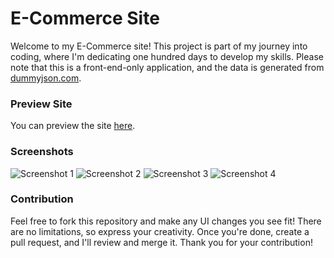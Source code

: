 # E-Commerce Site

Welcome to my E-Commerce site! This project is part of my journey into coding, where I'm dedicating one hundred days to develop my skills. Please note that this is a front-end-only application, and the data is generated from [dummyjson.com](https://dummyjson.com/docs/products).

### Preview Site
You can preview the site [here](https://ecom-site-hp3m.onrender.com).

### Screenshots
![Screenshot 1](https://github.com/ichigo-k/Ecommerce_website/assets/125087781/0f8181e6-9630-4413-86aa-754c91225295)
![Screenshot 2](https://github.com/ichigo-k/Ecommerce_website/assets/125087781/8769597e-2359-4807-bf68-0e7c4a1c5cbc)
![Screenshot 3](https://github.com/ichigo-k/Ecommerce_website/assets/125087781/eb76482a-f8e5-453a-bbcd-f309b106bbd2)
![Screenshot 4](https://github.com/ichigo-k/Ecommerce_website/assets/125087781/6dd84ccc-acd0-4410-82bf-365779464ed0)

### Contribution
Feel free to fork this repository and make any UI changes you see fit! There are no limitations, so express your creativity. Once you're done, create a pull request, and I'll review and merge it. Thank you for your contribution!
